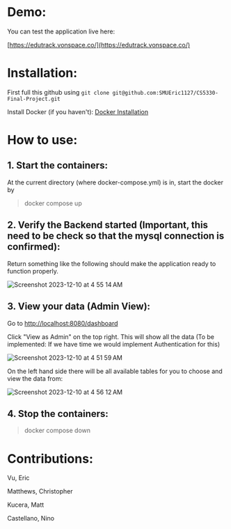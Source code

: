 # Demo:

You can test the application live here:

[https://edutrack.vonspace.co/](https://edutrack.vonspace.co/)

# Installation:

First full this github using `git clone git@github.com:SMUEric1127/CS5330-Final-Project.git`

Install Docker (if you haven't): [Docker Installation](https://docs.docker.com/engine/install/)

# How to use:

## 1. Start the containers:

At the current directory (where docker-compose.yml) is in, start the docker by

> docker compose up

## 2. Verify the Backend started (Important, this need to be check so that the mysql connection is confirmed):

Return something like the following should make the application ready to function properly.

![Screenshot 2023-12-10 at 4 55 14 AM](https://github.com/SMUEric1127/CS5330-Final-Project/assets/85500156/804219ef-be4e-430c-852f-fe0781e6ecdb)

## 3. View your data (Admin View):

Go to [http://localhost:8080/dashboard](http://localhost:8080/dashboard)

Click "View as Admin" on the top right. This will show all the data (To be implemented: If we have time we would implement Authentication for this)

![Screenshot 2023-12-10 at 4 51 59 AM](https://github.com/SMUEric1127/CS5330-Final-Project/assets/85500156/1a9e7d23-7c26-4a99-b616-7fc3ef832e0b)

On the left hand side there will be all available tables for you to choose and view the data from:

![Screenshot 2023-12-10 at 4 56 12 AM](https://github.com/SMUEric1127/CS5330-Final-Project/assets/85500156/3f857c4c-1b4e-4dcb-8ece-21735c350656)

## 4. Stop the containers:

> docker compose down

# Contributions:

Vu, Eric

Matthews, Christopher

Kucera, Matt

Castellano, Nino
